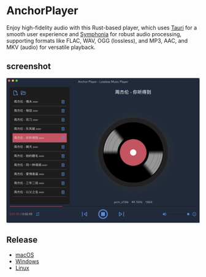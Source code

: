 # AnchorPlayer

Enjoy high-fidelity audio with this Rust-based player, which uses [Tauri](https://github.com/tauri-apps/tauri) for a smooth user experience and [Symphonia](https://github.com/pdeljanov/Symphonia) for robust audio processing, supporting formats like FLAC, WAV, OGG (lossless), and MP3, AAC, and MKV (audio) for versatile playback.

## screenshot
![mac screenshot](./docs/screenshot.png)

## Release
- [macOS](https://github.com/crazytravel/anchor-player/releases/download/v0.1.0/Anchor.Player_0.1.0_aarch64.dmg)
- [Windows]()
- [Linux]()
